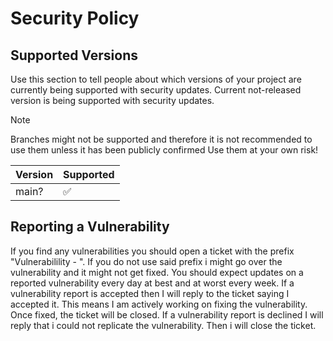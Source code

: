 # Security Policy

## Supported Versions

Use this section to tell people about which versions of your project are
currently being supported with security updates.
Current not-released version is being supported with security updates. 

> [!NOTE]
> Branches might not
> be supported and therefore it is not recommended to use them unless it has been
> publicly confirmed Use them at your own risk!

| Version | Supported          |
| ------- | ------------------ |
| main?   | :white_check_mark: |

## Reporting a Vulnerability

If you find any vulnerabilities you should open a ticket with the prefix "Vulnerabilility - ".
If you do not use said prefix i might go over the vulnerability and it might not get fixed.
You should expect updates on a reported vulnerability every day at best and at worst every week.
If a vulnerability report is accepted then I will reply to the ticket saying I accepted it.
This means I am actively working on fixing the vulnerability. Once fixed, the ticket will
be closed.
If a vulnerability report is declined I will reply that i could not replicate the vulnerability. Then i will close the ticket.
